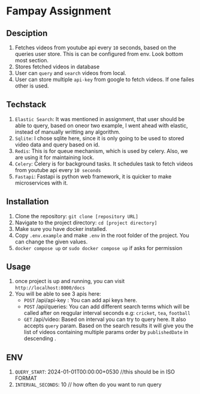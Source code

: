 # Fampay Assignment

## Desciption
1. Fetches videos from youtube api every `10` seconds, based on the queries user store. This is can be configured from env. Look bottom most section.
2. Stores fetched videos in database
3. User can `query` and `search` videos from local.
4. User can store multiple `api-key` from google to fetch videos. If one failes other is used.

## Techstack
1. `Elastic Search`: It was mentioned in assignment, that user should be able to query, based on oneor two example, I went ahead with elastic, instead of manually writting any algorithm. 
2. `Sqlite`: I chose sqlite here, since it is only going to be used to stored video data and query based on id.
3. `Redis`: This is for queue mechanism, which is used by celery. Also, we are using it for maintaining lock.
4. `Celery`: Celery is for background tasks. It schedules task to fetch videos from youtube api every `10 seconds`
5. `Fastapi`: Fastapi is python web framework, it is quicker to make microservices with it.


## Installation

1. Clone the repository: `git clone [repository URL]`
2. Navigate to the project directory: `cd [project directory]`
3. Make sure you have docker installed.
4. Copy `.env.example` and make `.env` in the root folder of the project. You can change the given values.
4. `docker compose up` or `sudo docker compose up` if asks for permission

## Usage

1. once project is up and running, you can visit `http://localhost:8000/docs`
2. You will be able to see 3 apis here:
    - `POST` /api/api-key : You can add api keys here.
    - `POST` /api/queries: You can add different search terms which will be called after on reqgular interval seconds e.g: `cricket`, `tea`, `football`
    - `GET` /api/video: Based on interval you can try to query here. It also accepts `query` param. Based on the search results it will give you the list of videos containing multiple params order by `publishedDate` in descending .

## ENV
1. `QUERY_START`: 2024-01-01T00:00:00+0530 //this should be in ISO FORMAT
2. `INTERVAL_SECONDS`: 10 // how often do you want to run query
